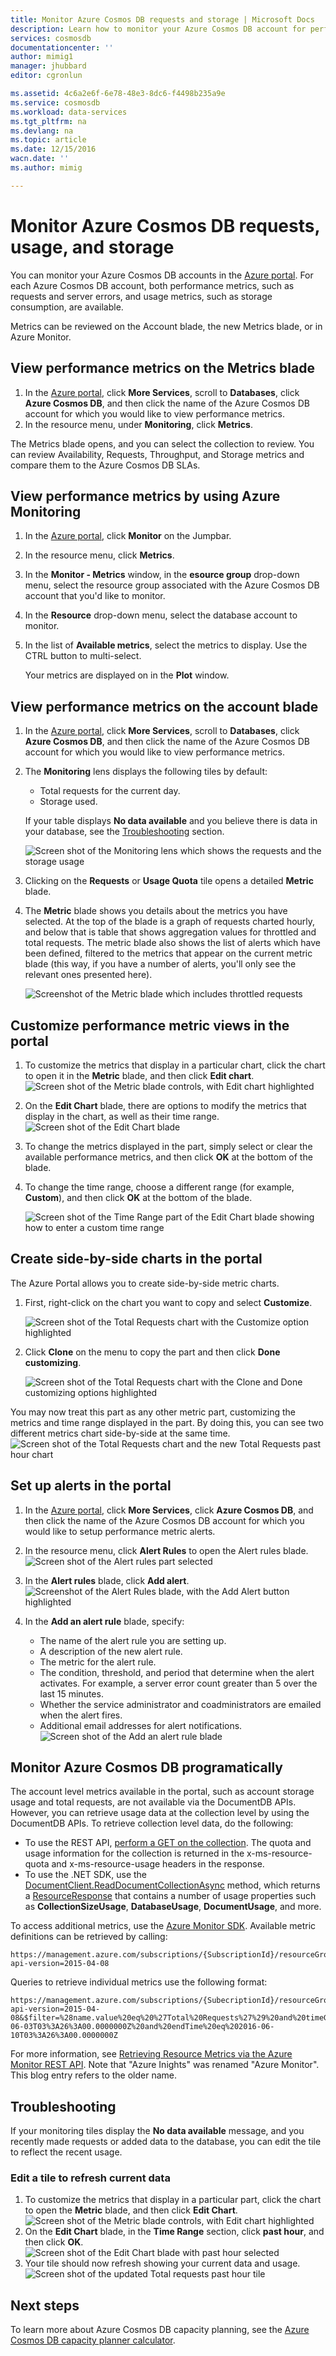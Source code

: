 ```yaml
---
title: Monitor Azure Cosmos DB requests and storage | Microsoft Docs
description: Learn how to monitor your Azure Cosmos DB account for performance metrics, such as requests and server errors, and usage metrics, such as storage consumption.
services: cosmosdb
documentationcenter: ''
author: mimig1
manager: jhubbard
editor: cgronlun

ms.assetid: 4c6a2e6f-6e78-48e3-8dc6-f4498b235a9e
ms.service: cosmosdb
ms.workload: data-services
ms.tgt_pltfrm: na
ms.devlang: na
ms.topic: article
ms.date: 12/15/2016
wacn.date: ''
ms.author: mimig

---
```

# Monitor Azure Cosmos DB requests, usage, and storage
You can monitor your Azure Cosmos DB accounts in the [Azure portal](https://portal.azure.cn/). For each Azure Cosmos DB account, both performance metrics, such as requests and server errors, and usage metrics, such as storage consumption, are available.

Metrics can be reviewed on the Account blade, the new Metrics blade, or in Azure Monitor.

## View performance metrics on the Metrics blade
1. In the [Azure portal](https://portal.azure.cn/), click **More Services**, scroll to **Databases**, click **Azure Cosmos DB**, and then click the name of the Azure Cosmos DB account for which you would like to view performance metrics.
2. In the resource menu, under **Monitoring**, click **Metrics**.

The Metrics blade opens, and you can select the collection to review. You can review Availability, Requests, Throughput, and Storage metrics and compare them to the Azure Cosmos DB SLAs.

## View performance metrics by using Azure Monitoring
1. In the [Azure portal](https://portal.azure.cn/), click **Monitor** on the Jumpbar.
2. In the resource menu, click **Metrics**.
3. In the **Monitor - Metrics** window, in the **esource group** drop-down menu, select the resource group associated with the Azure Cosmos DB account that you'd like to monitor. 
4. In the **Resource** drop-down menu, select the database account to monitor.
5. In the list of **Available metrics**, select the metrics to display. Use the CTRL button to multi-select. 

    Your metrics are displayed on in the **Plot** window. 

## View performance metrics on the account blade
1. In the [Azure portal](https://portal.azure.cn/), click **More Services**, scroll to **Databases**, click **Azure Cosmos DB**, and then click the name of the Azure Cosmos DB account for which you would like to view performance metrics.
2. The **Monitoring** lens displays the following tiles by default:
   
   - Total requests for the current day.
   - Storage used.
   
   If your table displays **No data available** and you believe there is data in your database, see the [Troubleshooting](#troubleshooting) section.
   
   ![Screen shot of the Monitoring lens which shows the requests and the storage usage](./media/documentdb-monitor-accounts/documentdb-total-requests-and-usage.png)
3. Clicking on the **Requests** or **Usage Quota** tile opens a detailed **Metric** blade.
4. The **Metric** blade shows you details about the metrics you have selected.  At the top of the blade is a graph of requests charted hourly, and below that is table that shows aggregation values for throttled and total requests.  The metric blade also shows the list of alerts which have been defined, filtered to the metrics that appear on the current metric blade (this way, if you have a number of alerts, you'll only see the relevant ones presented here).   
   
   ![Screenshot of the Metric blade which includes throttled requests](./media/documentdb-monitor-accounts/documentdb-metric-blade.png)

## Customize performance metric views in the portal
1. To customize the metrics that display in a particular chart, click the chart to open it in the **Metric** blade, and then click **Edit chart**.  
   ![Screen shot of the Metric blade controls, with Edit chart highlighted](./media/documentdb-monitor-accounts/madocdb3.png)
2. On the **Edit Chart** blade, there are options to modify the metrics that display in the chart, as well as their time range.  
   ![Screen shot of the Edit Chart blade](./media/documentdb-monitor-accounts/madocdb4.png)
3. To change the metrics displayed in the part, simply select or clear the available performance metrics, and then click **OK** at the bottom of the blade.  
4. To change the time range, choose a different range (for example, **Custom**), and then click **OK** at the bottom of the blade.  
   
   ![Screen shot of the Time Range part of the Edit Chart blade showing how to enter a custom time range](./media/documentdb-monitor-accounts/madocdb5.png)

## Create side-by-side charts in the portal
The Azure Portal allows you to create side-by-side metric charts.  

1. First, right-click on the chart you want to copy and select **Customize**.
   
   ![Screen shot of the Total Requests chart with the Customize option highlighted](./media/documentdb-monitor-accounts/madocdb6.png)
2. Click **Clone** on the menu to copy the part and then click **Done customizing**.
   
   ![Screen shot of the Total Requests chart with the Clone and Done customizing options highlighted](./media/documentdb-monitor-accounts/madocdb7.png)  

You may now treat this part as any other metric part, customizing the metrics and time range displayed in the part.  By doing this, you can see two different metrics chart side-by-side at the same time.  
    ![Screen shot of the Total Requests chart and the new Total Requests past hour chart](./media/documentdb-monitor-accounts/madocdb8.png)  

## Set up alerts in the portal
1. In the [Azure portal](https://portal.azure.cn/), click **More Services**, click **Azure Cosmos DB**, and then click the name of the Azure Cosmos DB account for which you would like to setup performance metric alerts.
2. In the resource menu, click **Alert Rules** to open the Alert rules blade.  
   ![Screen shot of the Alert rules part selected](./media/documentdb-monitor-accounts/madocdb10.5.png)
3. In the **Alert rules** blade, click **Add alert**.  
   ![Screenshot of the Alert Rules blade, with the Add Alert button highlighted](./media/documentdb-monitor-accounts/madocdb11.png)
4. In the **Add an alert rule** blade, specify:
   
   - The name of the alert rule you are setting up.
   - A description of the new alert rule.
   - The metric for the alert rule.
   - The condition, threshold, and period that determine when the alert activates. For example, a server error count greater than 5 over the last 15 minutes.
   - Whether the service administrator and coadministrators are emailed when the alert fires.
   - Additional email addresses for alert notifications.  
     ![Screen shot of the Add an alert rule blade](./media/documentdb-monitor-accounts/madocdb12.png)

## Monitor Azure Cosmos DB programatically
The account level metrics available in the portal, such as account storage usage and total requests, are not available via the DocumentDB APIs. However, you can retrieve usage data at the collection level by using the DocumentDB APIs. To retrieve collection level data, do the following:

- To use the REST API, [perform a GET on the collection](https://msdn.microsoft.com/library/mt489073.aspx). The quota and usage information for the collection is returned in the x-ms-resource-quota and x-ms-resource-usage headers in the response.
- To use the .NET SDK, use the [DocumentClient.ReadDocumentCollectionAsync](https://msdn.microsoft.com/library/microsoft.azure.documents.client.documentclient.readdocumentcollectionasync.aspx) method, which returns a [ResourceResponse](https://msdn.microsoft.com/library/dn799209.aspx) that contains a number of usage properties such as **CollectionSizeUsage**, **DatabaseUsage**, **DocumentUsage**, and more.

To access additional metrics, use the [Azure Monitor SDK](https://www.nuget.org/packages/Microsoft.Azure.Insights). Available metric definitions can be retrieved by calling:

    https://management.azure.com/subscriptions/{SubscriptionId}/resourceGroups/{ResourceGroup}/providers/Microsoft.DocumentDb/databaseAccounts/{DocumentDBAccountName}/metricDefinitions?api-version=2015-04-08

Queries to retrieve individual metrics use the following format:

    https://management.azure.com/subscriptions/{SubecriptionId}/resourceGroups/{ResourceGroup}/providers/Microsoft.DocumentDb/databaseAccounts/{DocumentDBAccountName}/metrics?api-version=2015-04-08&$filter=%28name.value%20eq%20%27Total%20Requests%27%29%20and%20timeGrain%20eq%20duration%27PT5M%27%20and%20startTime%20eq%202016-06-03T03%3A26%3A00.0000000Z%20and%20endTime%20eq%202016-06-10T03%3A26%3A00.0000000Z

For more information, see [Retrieving Resource Metrics via the Azure Monitor REST API](https://blogs.msdn.microsoft.com/cloud_solution_architect/2016/02/23/retrieving-resource-metrics-via-the-azure-insights-api/). Note that "Azure Inights" was renamed "Azure Monitor".  This blog entry refers to the older name.

## Troubleshooting
If your monitoring tiles display the **No data available** message, and you recently made requests or added data to the database, you can edit the tile to reflect the recent usage.

### Edit a tile to refresh current data
1. To customize the metrics that display in a particular part, click the chart to open the **Metric** blade, and then click **Edit Chart**.  
   ![Screen shot of the Metric blade controls, with Edit chart highlighted](./media/documentdb-monitor-accounts/madocdb3.png)
2. On the **Edit Chart** blade, in the **Time Range** section, click **past hour**, and then click **OK**.  
   ![Screen shot of the Edit Chart blade with past hour selected](./media/documentdb-monitor-accounts/documentdb-no-available-data-past-hour.png)
3. Your tile should now refresh showing your current data and usage.  
   ![Screen shot of the updated Total requests past hour tile](./media/documentdb-monitor-accounts/documentdb-no-available-data-fixed.png)

## Next steps
To learn more about Azure Cosmos DB capacity planning, see the [Azure Cosmos DB capacity planner calculator](https://www.documentdb.com/capacityplanner).


